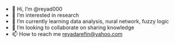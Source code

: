 - 👋 Hi, I’m @reyad000
- 👀 I’m interested in research
- 🌱 I’m currently learning data analysis, nural network, fuzzy logic
- 💞️ I’m looking to collaborate on sharing knowledge
- 📫 How to reach me reyadarefin@yahoo.com

<!---
reyad000/reyad000 is a ✨ special ✨ repository because its `README.md` (this file) appears on your GitHub profile.
You can click the Preview link to take a look at your changes.
--->
